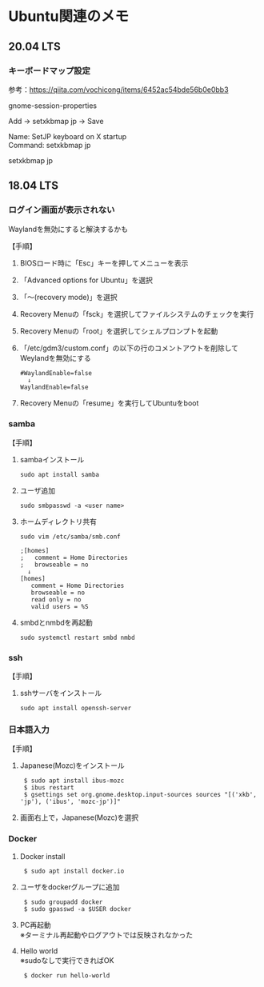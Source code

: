 # Ubuntu関連のメモ

## 20.04 LTS

### キーボードマップ設定

参考：https://qiita.com/vochicong/items/6452ac54bde56b0e0bb3

gnome-session-properties

Add → setxkbmap jp → Save

Name: SetJP keyboard on X startup  
Command: setxkbmap jp  

 setxkbmap jp  
 
## 18.04 LTS

### ログイン画面が表示されない

Waylandを無効にすると解決するかも

【手順】
1. BIOSロード時に「Esc」キーを押してメニューを表示
2. 「Advanced options for Ubuntu」を選択
3. 「～(recovery mode)」を選択
4. Recovery Menuの「fsck」を選択してファイルシステムのチェックを実行
5. Recovery Menuの「root」を選択してシェルプロンプトを起動
6. 「/etc/gdm3/custom.conf」の以下の行のコメントアウトを削除してWeylandを無効にする

	   #WaylandEnable=false
	     ↓
	   WaylandEnable=false

7. Recovery Menuの「resume」を実行してUbuntuをboot

### samba

【手順】
1. sambaインストール

	   sudo apt install samba

2. ユーザ追加

	   sudo smbpasswd -a <user name>

3. ホームディレクトリ共有

	   sudo vim /etc/samba/smb.conf
	   
	   ;[homes]
	   ;   comment = Home Directories
	   ;   browseable = no
	     ↓
	   [homes]
	      comment = Home Directories
	      browseable = no
	      read only = no
	      valid users = %S

4. smbdとnmbdを再起動

	   sudo systemctl restart smbd nmbd

### ssh

【手順】
1. sshサーバをインストール

	   sudo apt install openssh-server

### 日本語入力

【手順】  

1. Japanese(Mozc)をインストール
	
		$ sudo apt install ibus-mozc  
		$ ibus restart  
		$ gsettings set org.gnome.desktop.input-sources sources "[('xkb', 'jp'), ('ibus', 'mozc-jp')]"  

	
2. 画面右上で，Japanese(Mozc)を選択  

### Docker

1. Docker install

		$ sudo apt install docker.io

2. ユーザをdockerグループに追加

		$ sudo groupadd docker
		$ sudo gpasswd -a $USER docker

3. PC再起動  
※ターミナル再起動やログアウトでは反映されなかった

4. Hello world  
※sudoなしで実行できればOK

		$ docker run hello-world

